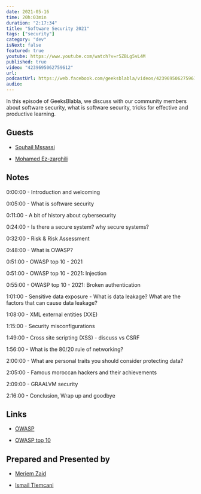 ```yaml
---
date: 2021-05-16
time: 20h:03min
duration: "2:17:34"
title: "Software Security 2021"
tags: ["security"]
category: "dev"
isNext: false
featured: true
youtube: https://www.youtube.com/watch?v=r5ZBLg5vL4M
published: true
video: "4239695062759612"
url:
podcastUrl: https://web.facebook.com/geeksblabla/videos/4239695062759612
audio:
---
```


In this episode of GeeksBlabla, we discuss with our community members about software security, what is software security, tricks for effective and productive learning.

## Guests

- [Souhail Mssassi](https://www.linkedin.com/in/mssassi)

- [Mohamed Ez-zarghili](https://twitter.com/ezzarghili)

## Notes

0:00:00 - Introduction and welcoming

0:05:00 - What is software security

0:11:00 - A bit of history about cybersecurity

0:24:00 - Is there a secure system? why secure systems?

0:32:00 - Risk & Risk Assessment

0:48:00 - What is OWASP?

0:51:00 - OWASP top 10 - 2021

0:51:00 - OWASP top 10 - 2021: Injection

0:55:00 - OWASP top 10 - 2021: Broken authentication

1:01:00 - Sensitive data exposure - What is data leakage? What are the factors that can cause data leakage?

1:08:00 - XML external entities (XXE)

1:15:00 - Security misconfigurations

1:49:00 - Cross site scripting (XSS) - discuss vs CSRF

1:56:00 - What is the 80/20 rule of networking?

2:00:00 - What are personal traits you should consider protecting data?

2:05:00 - Famous moroccan hackers and their achievements

2:09:00 - GRAALVM security

2:16:00 - Conclusion, Wrap up and goodbye

## Links

- [OWASP](https://owasp.org)

- [OWASP top 10](https://owasp.org/www-project-top-ten/)

## Prepared and Presented by

- [Meriem Zaid](https://www.facebook.com/MeriemZaid)

- [Ismail Tlemcani](https://twitter.com/ismailtlem)
